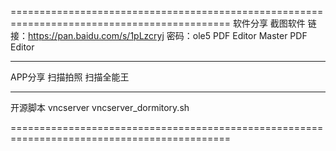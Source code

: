 
============================================================================================
软件分享
        截图软件        链接：https://pan.baidu.com/s/1pLzcryj 密码：ole5
        PDF Editor      Master PDF Editor

--------------------------------------------------------------------------------------------
APP分享
        扫描拍照        扫描全能王

--------------------------------------------------------------------------------------------
开源脚本
        vncserver       vncserver_dormitory.sh

============================================================================================
